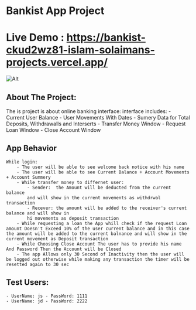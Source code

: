 # Bankist App Project

# Live Demo :  https://bankist-ckud2wz81-islam-solaimans-projects.vercel.app/

![Alt](https://github.com/islam-solaiman/Banklist-App/blob/main/ezgif.com-video-to-gif.gif?raw=true)


## About The Project:

The is project is about online banking interface:
interface includes:
    - Current User Balance
    - User Movements With Dates
    - Sumery Data for Total Deposits, Withdrawalls and Interserts
    - Transfer Money Window
    - Request Loan Window
    - Close Account Window

## App Behavior

    While login:
        - The user will be able to see welcome back notice with his name 
        - The user will be able to see Current Balance + Account Movements + Account Summery
        - While transfer money to differnet user:
            - Sender:  the Amount will be deducted from the current balance 
            and will show in the current movements as withdrwal transaction
            - Recever: the amount will be added to the receiver's current balance and will show in 
            hi movements as deposit transaction
        - While requesting a loan the App whill check if the request Loan amount Doesn't Exceed 10% of the user current balance and in this case the amount will be added to the current balnance and will show in the current movement as Deposit transaction
        - While Choosing Close Account The user has to provide his name And Password Then the Account will be Closed
        - The app Allows only 30 Second of Inactivity then the user will be logged out otherwise while making any transaction the timer will be resetted again to 30 sec 

## Test Users:
    - UserName: js - PassWord: 1111
    - UserName: jd - PassWord: 2222